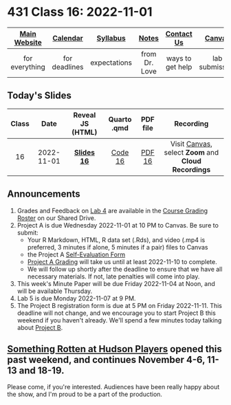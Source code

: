 # 431 Class 16: 2022-11-01 

[Main Website](https://thomaselove.github.io/431-2022/) | [Calendar](https://thomaselove.github.io/431-2022/calendar.html) | [Syllabus](https://thomaselove.github.io/431-syllabus-2022/) | [Notes](https://thomaselove.github.io/431-notes/) | [Contact Us](https://thomaselove.github.io/431-2022/contact.html) | [Canvas](https://canvas.case.edu) | [Data and Code](https://github.com/THOMASELOVE/431-data)
:-----------: | :--------------: | :----------: | :---------: | :-------------: | :-----------: | :------------:
for everything | for deadlines | expectations | from Dr. Love | ways to get help | lab submission | for downloads

## Today's Slides

Class | Date | Reveal JS (HTML) | Quarto .qmd | PDF file | Recording
:---: | :--------: | :------: | :------: | :--------: | :-------------:
16 | 2022-11-01 | **[Slides 16](https://thomaselove.github.io/431-slides-2022/class16.html)** | [Code 16](https://thomaselove.github.io/431-slides-2022/class16.qmd) | [PDF 16](431%20Class%2016.pdf) | Visit [Canvas](https://canvas.case.edu/), select **Zoom** and **Cloud Recordings**

## Announcements

1. Grades and Feedback on [Lab 4](https://github.com/THOMASELOVE/431-labs-2022#answer-sketches-and-grading-rubrics) are available in the [Course Grading Roster](https://bit.ly/431-grades-2022) on our Shared Drive.
2. Project A is due Wednesday 2022-11-01 at 10 PM to Canvas. Be sure to submit:
    - Your R Markdown, HTML, R data set (.Rds), and video (.mp4 is preferred, 3 minutes if alone, 5 minutes if a pair) files to Canvas
    - the Project A [Self-Evaluation Form](https://bit.ly/431-projectA-self-evaluation-2022)
    - [Project A Grading](https://thomaselove.github.io/431-projectA-2022/report.html#grading) will take us until at least 2022-11-10 to complete.
    - We will follow up shortly after the deadline to ensure that we have all necessary materials. If not, late penalties will come into play.
3. This week's Minute Paper will be due Friday 2022-11-04 at Noon, and will be available Thursday.
4. Lab 5 is due Monday 2022-11-07 at 9 PM. 
5. The Project B registration form is due at 5 PM on Friday 2022-11-11. This deadline will not change, and we encourage you to start Project B this weekend if you haven't already. We'll spend a few minutes today talking about [Project B](https://thomaselove.github.io/431-projectB-2022/).

## [Something Rotten at Hudson Players](https://www.hudsonplayers.com/something-rotten/) opened this past weekend, and continues November 4-6, 11-13 and 18-19.

Please come, if you're interested. Audiences have been really happy about the show, and I'm proud to be a part of the production.
